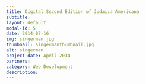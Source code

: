 ```yaml
---
title: Digital Second Edition of Judaica Americana 
subtitle: 
layout: default
modal-id: 5
date: 2014-07-16
img: singerman.jpg
thumbnail: singermanthumbnail.jpg
alt: singerman
project-date: April 2014
partners:
category: Web Development
description: 
---
```

